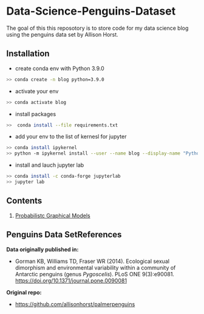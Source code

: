 # Data-Science-Penguins-Dataset
The goal of this this reposotory is to store code for my data science blog using the penguins data set by Allison Horst.

## Installation
- create conda env with Python 3.9.0
```bash
>> conda create -n blog python=3.9.0
```
- activate your env
```bash
>> conda activate blog
```
- install packages
```bash
>>  conda install --file requirements.txt
```
- add your env to the list of kernesl for jupyter
```bash
>> conda install ipykernel
>> python -m ipykernel install --user --name blog --display-name "Python Blog" 
```

- install and lauch jupyter lab
```bash
>> conda install -c conda-forge jupyterlab
>> jupyter lab
```

## Contents

1. [Probabilistc Graphical Models](https://github.com/JCardenasRdz/Data-Science-Penguins-Dataset/tree/main/1-Probabilistc%20Graphical%20Models)


##  Penguins Data SetReferences

**Data originally published in:**

  - Gorman KB, Williams TD, Fraser WR (2014). Ecological sexual
    dimorphism and environmental variability within a community of
    Antarctic penguins (genus *Pygoscelis*). PLoS ONE 9(3):e90081.
    <https://doi.org/10.1371/journal.pone.0090081>

**Original repo:**
- https://github.com/allisonhorst/palmerpenguins

